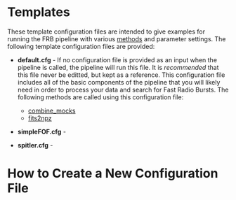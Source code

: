 # Templates

These template configuration files are intended to give examples for running the FRB pipeline with various [methods](https://github.com/federatedcloud/FRB_pipeline/tree/master/Pipeline/Methods) and parameter settings.  The following template configuration files are provided:
* **default.cfg** - If no configuration file is provided as an input when the pipeline is called, the pipeline will run this file.  It is *recommended* that this file never be editted, but kept as a reference.  This configuration file includes all of the basic components of the pipeline that you will likely need in order to process your data and search for Fast Radio Bursts.  The following methods are called using this configuration file:
    * [combine_mocks](https://github.com/federatedcloud/FRB_pipeline/tree/master/Pipeline/Methods#included-methods)
    * [fits2npz](https://github.com/federatedcloud/FRB_pipeline/tree/master/Pipeline/Methods#included-methods)

* **simpleFOF.cfg** - 
* **spitler.cfg** - 


# How to Create a New Configuration File



